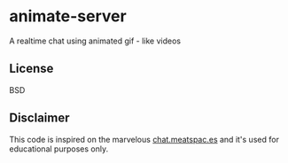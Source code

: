 # animate-server

A realtime chat using animated gif - like videos

## License

BSD

## Disclaimer

This code is inspired on the marvelous [chat.meatspac.es](https://github.com/meatspaces/meatspace-chat-v2/) and it's
used for educational purposes only.
